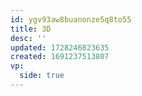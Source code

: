 ```yaml
---
id: ygv93aw8buanonze5q8to55
title: 3D
desc: ''
updated: 1728246823635
created: 1691237513807
vp:
  side: true
---
```

